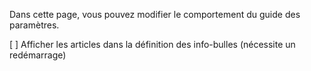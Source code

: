 Dans cette page, vous pouvez modifier le comportement du guide des paramètres.

[ ] Afficher les articles dans la définition des info-bulles (nécessite un redémarrage)